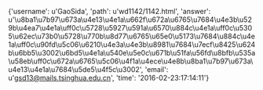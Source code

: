 {'username': u'GaoSida', 'path': u'wd1142/1142.html', 'answer': u'\u8ba1\u7b97\u673a\u4e13\u4e1a\u662f\u672a\u6765\u7684\u4e3b\u529b\u4ea7\u4e1a\uff0c\u5728\u5927\u591a\u6570\u884c\u4e1a\uff0c\u5305\u62ec\u73b0\u5728\u770b\u8d77\u6765\u65e0\u5173\u7684\u884c\u4e1a\uff0c\u90fd\u5c06\u6210\u4e3a\u4e3b\u8981\u7684\u7ecf\u8425\u624b\u6bb5\u3002\u6bd5\u4e1a\u540e\u5e0c\u671b\u51fa\u56fd\u8bfb\u535a\u58eb\uff0c\u672a\u6765\u5c06\u4f1a\u4ece\u4e8b\u8ba1\u7b97\u673a\u4e13\u4e1a\u7684\u5de5\u4f5c\u3002', 'email': u'gsd13@mails.tsinghua.edu.cn', 'time': '2016-02-23:17:14:11'}